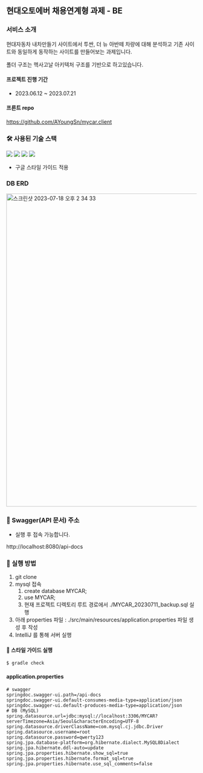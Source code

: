 ## 현대오토에버 채용연계형 과제 - BE

### 서비스 소개

현대자동차 내차만들기 사이트에서 투싼, 더 뉴 아반떼 차량에 대해 분석하고 기존 사이트와 동일하게 동작하는 사이트를 만들어보는 과제입니다.

폴더 구조는 헥사고날 아키텍처 구조를 기반으로 하고있습니다.

#### 프로젝트 진행 기간
- 2023.06.12 ~ 2023.07.21

#### 프론트 repo
https://github.com/AYoungSn/mycar.client


### 🛠️ 사용된 기술 스택

<img src="https://img.shields.io/badge/JAVA-007396?style=for-the-badge&logo=java&logoColor=white"></a>
<img src="https://img.shields.io/badge/spring_boot-6DB33F?style=for-the-badge&logo=springboot&logoColor=white">
<img src="https://img.shields.io/badge/Spring%20Data%20JPA-6DB33F?style=for-the-badge&logo=Spring&logoColor=white"></a>
<img src="https://img.shields.io/badge/mysql-4479A1?style=for-the-badge&logo=mysql&logoColor=white"><a>

- 구글 스타일 가이드 적용

[//]: # (<img src="https://img.shields.io/badge/nginx-009639?style=for-the-badge&logo=nginx&logoColor=white"></a>)

[//]: # (<img src="https://img.shields.io/badge/linux-FCC624?style=for-the-badge&logo=linux&logoColor=black">)

[//]: # (<img src="https://img.shields.io/badge/DOCKER-007396?style=for-the-badge&logo=DOCKER&logoColor=white">)

### DB ERD

<img width="826" alt="스크린샷 2023-07-18 오후 2 34 33" src="https://github.com/AYoungSn/mycar.server/assets/46748334/58dd1c81-26ba-4da1-8a8e-aba6629d2e57">


### 📃 Swagger(API 문서) 주소

- 실행 후 접속 가능합니다.

http://localhost:8080/api-docs

### 🔑 실행 방법

1. git clone
2. mysql 접속
    1. create database MYCAR;
    2. use MYCAR;
    3. 현재 프로젝트 디렉토리 루트 경로에서 ./MYCAR_20230711_backup.sql 실행
3. 아래 properties 파일 : ./src/main/resources/application.properties 파일 생성 후 작성
4. IntelliJ 를 통해 서버 실행

#### 👗 스타일 가이드 실행

```terminal
$ gradle check
```

#### application.properties

```properties
# swagger
springdoc.swagger-ui.path=/api-docs
springdoc.swagger-ui.default-consumes-media-type=application/json
springdoc.swagger-ui.default-produces-media-type=application/json
# DB (MySQL)
spring.datasource.url=jdbc:mysql://localhost:3306/MYCAR?serverTimezone=Asia/Seoul&characterEncoding=UTF-8
spring.datasource.driverClassName=com.mysql.cj.jdbc.Driver
spring.datasource.username=root
spring.datasource.password=qwerty123
spring.jpa.database-platform=org.hibernate.dialect.MySQL8Dialect
spring.jpa.hibernate.ddl-auto=update
spring.jpa.properties.hibernate.show_sql=true
spring.jpa.properties.hibernate.format_sql=true
spring.jpa.properties.hibernate.use_sql_comments=false
```
